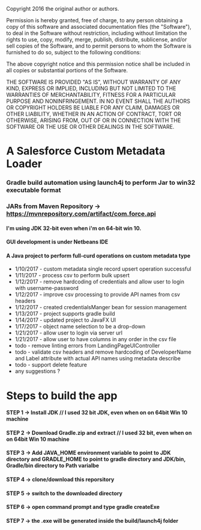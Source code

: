 Copyright 2016 the original author or authors.

Permission is hereby granted, free of charge, to any person obtaining a copy of this software and associated documentation files (the "Software"), to deal in the Software without restriction, including without limitation the rights to use, copy, modify, merge, publish, distribute, sublicense, and/or sell copies of the Software, and to permit persons to whom the Software is furnished to do so, subject to the following conditions:

The above copyright notice and this permission notice shall be included in all copies or substantial portions of the Software.

THE SOFTWARE IS PROVIDED "AS IS", WITHOUT WARRANTY OF ANY KIND, EXPRESS OR IMPLIED, INCLUDING BUT NOT LIMITED TO THE WARRANTIES OF MERCHANTABILITY, FITNESS FOR A PARTICULAR PURPOSE AND NONINFRINGEMENT. IN NO EVENT SHALL THE AUTHORS OR COPYRIGHT HOLDERS BE LIABLE FOR ANY CLAIM, DAMAGES OR OTHER LIABILITY, WHETHER IN AN ACTION OF CONTRACT, TORT OR OTHERWISE, ARISING FROM, OUT OF OR IN CONNECTION WITH THE SOFTWARE OR THE USE OR OTHER DEALINGS IN THE SOFTWARE.

# A Salesforce Custom Metadata Loader
### Gradle build automation using launch4j to perform Jar to win32 executable format
### JARs from Maven Repository -> https://mvnrepository.com/artifact/com.force.api
#### I'm using JDK 32-bit even when i'm on 64-bit win 10. 
#### GUI development is under Netbeans IDE

#### A Java project to perform full-curd operations on custom metadata type

* 1/10/2017 - custom metadata single record upsert operation successful
* 1/11/2017 - process csv to perform bulk upsert
* 1/12/2017 - remove hardcoding of credentials and allow user to login with username-password
* 1/12/2017 - improve csv processing to provide API names from csv headers
* 1/12/2017 - created credentialsManger bean for session management
* 1/13/2017 - project supports gradle build
* 1/14/2017 - updated project to JavaFX UI
* 1/17/2017 - object name selection to be a drop-down
* 1/21/2017 - allow user to login via server url
* 1/21/2017 - allow user to have columns in any order in the csv file
* todo - remove linting errors from LandingPageUIController
* todo - validate csv headers and remove hardcoding of DeveloperName and Label attribute with actual API names using metadata describe
* todo - support delete feature
* any suggestions ?

# Steps to build the app
#### STEP 1 -> Install JDK // I used 32 bit JDK, even when on on 64bit Win 10 machine
#### STEP 2 -> Download Gradle.zip and extract // I used 32 bit, even when on on 64bit Win 10 machine
#### STEP 3 -> Add JAVA_HOME environment variable to point to JDK directory and GRADLE_HOME to point to gradle directory and JDK/bin, Gradle/bin directory to Path varialbe
#### STEP 4 -> clone/download this reporsitory
#### STEP 5 -> switch to the downloaded directory
#### STEP 6 -> open command prompt and type gradle createExe
#### STEP 7 -> the .exe will be generated inside the build/launch4j folder